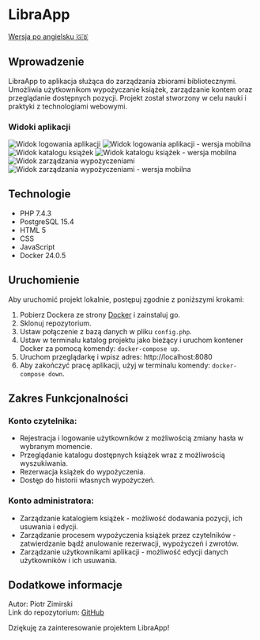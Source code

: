 # LibraApp

[Wersja po angielsku :uk:](README.md)

## Wprowadzenie
LibraApp to aplikacja służąca do zarządzania zbiorami bibliotecznymi. Umożliwia użytkownikom wypożyczanie książek, zarządzanie kontem oraz przeglądanie dostępnych pozycji. Projekt został stworzony w celu nauki i praktyki z technologiami webowymi.

### Widoki aplikacji
![Widok logowania aplikacji](/public/img/screenshots/login-screen.JPG)
![Widok logowania aplikacji - wersja mobilna](/public/img/screenshots/login-screen-mobile.JPG)
![Widok katalogu książek](/public/img/screenshots/catalog-view.jpg)
![Widok katalogu książek - wersja mobilna](/public/img/screenshots/catalog-view-mobile.JPG)
![Widok zarządzania wypożyczeniami](/public/img/screenshots/loans-view.JPG)
![Widok zarządzania wypożyczeniami - wersja mobilna](/public/img/screenshots/loans-view-mobile.JPG)

## Technologie
- PHP 7.4.3
- PostgreSQL 15.4
- HTML 5
- CSS
- JavaScript
- Docker 24.0.5

## Uruchomienie
Aby uruchomić projekt lokalnie, postępuj zgodnie z poniższymi krokami:
1. Pobierz Dockera ze strony [Docker](https://www.docker.com/) i zainstaluj go.
2. Sklonuj repozytorium.
3. Ustaw połączenie z bazą danych w pliku `config.php`.
4. Ustaw w terminalu katalog projektu jako bieżący i uruchom kontener Docker za pomocą komendy: `docker-compose up`.
5. Uruchom przeglądarkę i wpisz adres: http://localhost:8080
6. Aby zakończyć pracę aplikacji, użyj w terminalu komendy: `docker-compose down`.

## Zakres Funkcjonalności
### Konto czytelnika:
- Rejestracja i logowanie użytkowników z możliwością zmiany hasła w wybranym momencie.
- Przeglądanie katalogu dostępnych książek wraz z możliwością wyszukiwania.
- Rezerwacja książek do wypożyczenia.
- Dostęp do historii własnych wypożyczeń.

### Konto administratora:
- Zarządzanie katalogiem książek - możliwość dodawania pozycji, ich usuwania i edycji.
- Zarządzanie procesem wypożyczenia książek przez czytelników - zatwierdzanie bądź anulowanie rezerwacji, wypożyczeń i zwrotów.
- Zarządzanie użytkownikami aplikacji - możliwość edycji danych użytkowników i ich usuwania.

## Dodatkowe informacje
Autor: Piotr Zimirski  
Link do repozytorium: [GitHub](https://github.com/ZimmerPM/)

Dziękuję za zainteresowanie projektem LibraApp!
